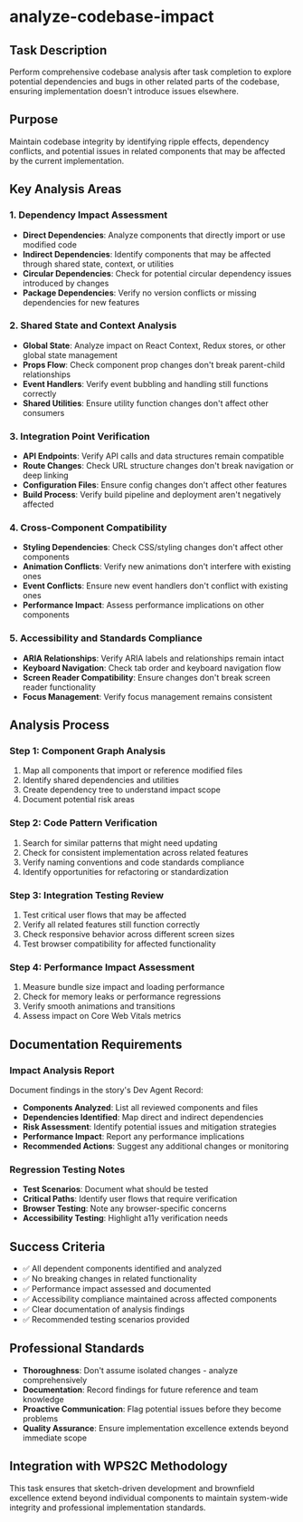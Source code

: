# analyze-codebase-impact

## Task Description
Perform comprehensive codebase analysis after task completion to explore potential dependencies and bugs in other related parts of the codebase, ensuring implementation doesn't introduce issues elsewhere.

## Purpose
Maintain codebase integrity by identifying ripple effects, dependency conflicts, and potential issues in related components that may be affected by the current implementation.

## Key Analysis Areas

### 1. Dependency Impact Assessment
- **Direct Dependencies**: Analyze components that directly import or use modified code
- **Indirect Dependencies**: Identify components that may be affected through shared state, context, or utilities
- **Circular Dependencies**: Check for potential circular dependency issues introduced by changes
- **Package Dependencies**: Verify no version conflicts or missing dependencies for new features

### 2. Shared State and Context Analysis
- **Global State**: Analyze impact on React Context, Redux stores, or other global state management
- **Props Flow**: Check component prop changes don't break parent-child relationships
- **Event Handlers**: Verify event bubbling and handling still functions correctly
- **Shared Utilities**: Ensure utility function changes don't affect other consumers

### 3. Integration Point Verification
- **API Endpoints**: Verify API calls and data structures remain compatible
- **Route Changes**: Check URL structure changes don't break navigation or deep linking
- **Configuration Files**: Ensure config changes don't affect other features
- **Build Process**: Verify build pipeline and deployment aren't negatively affected

### 4. Cross-Component Compatibility
- **Styling Dependencies**: Check CSS/styling changes don't affect other components
- **Animation Conflicts**: Verify new animations don't interfere with existing ones
- **Event Conflicts**: Ensure new event handlers don't conflict with existing ones
- **Performance Impact**: Assess performance implications on other components

### 5. Accessibility and Standards Compliance
- **ARIA Relationships**: Verify ARIA labels and relationships remain intact
- **Keyboard Navigation**: Check tab order and keyboard navigation flow
- **Screen Reader Compatibility**: Ensure changes don't break screen reader functionality
- **Focus Management**: Verify focus management remains consistent

## Analysis Process

### Step 1: Component Graph Analysis
1. Map all components that import or reference modified files
2. Identify shared dependencies and utilities
3. Create dependency tree to understand impact scope
4. Document potential risk areas

### Step 2: Code Pattern Verification
1. Search for similar patterns that might need updating
2. Check for consistent implementation across related features
3. Verify naming conventions and code standards compliance
4. Identify opportunities for refactoring or standardization

### Step 3: Integration Testing Review
1. Test critical user flows that may be affected
2. Verify all related features still function correctly
3. Check responsive behavior across different screen sizes
4. Test browser compatibility for affected functionality

### Step 4: Performance Impact Assessment
1. Measure bundle size impact and loading performance
2. Check for memory leaks or performance regressions
3. Verify smooth animations and transitions
4. Assess impact on Core Web Vitals metrics

## Documentation Requirements

### Impact Analysis Report
Document findings in the story's Dev Agent Record:
- **Components Analyzed**: List all reviewed components and files
- **Dependencies Identified**: Map direct and indirect dependencies
- **Risk Assessment**: Identify potential issues and mitigation strategies
- **Performance Impact**: Report any performance implications
- **Recommended Actions**: Suggest any additional changes or monitoring

### Regression Testing Notes
- **Test Scenarios**: Document what should be tested
- **Critical Paths**: Identify user flows that require verification
- **Browser Testing**: Note any browser-specific concerns
- **Accessibility Testing**: Highlight a11y verification needs

## Success Criteria
- ✅ All dependent components identified and analyzed
- ✅ No breaking changes in related functionality
- ✅ Performance impact assessed and documented
- ✅ Accessibility compliance maintained across affected components
- ✅ Clear documentation of analysis findings
- ✅ Recommended testing scenarios provided

## Professional Standards
- **Thoroughness**: Don't assume isolated changes - analyze comprehensively
- **Documentation**: Record findings for future reference and team knowledge
- **Proactive Communication**: Flag potential issues before they become problems
- **Quality Assurance**: Ensure implementation excellence extends beyond immediate scope

## Integration with WPS2C Methodology
This task ensures that sketch-driven development and brownfield excellence extend beyond individual components to maintain system-wide integrity and professional implementation standards.
